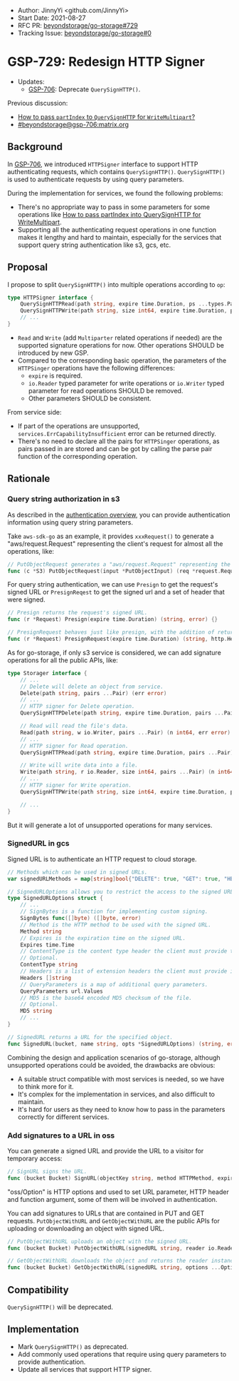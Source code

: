 - Author: JinnyYi <github.com/JinnyYi>
- Start Date: 2021-08-27
- RFC PR: [beyondstorage/go-storage#729](https://github.com/beyondstorage/go-storage/issues/729)
- Tracking Issue: [beyondstorage/go-storage#0](https://github.com/beyondstorage/go-storage/issues/0)

# GSP-729: Redesign HTTP Signer

- Updates:
  - [GSP-706]: Deprecate `QuerySignHTTP()`.

Previous discussion:
- [How to pass `partIndex` to `QuerySignHTTP` for `WriteMultipart`?](https://github.com/beyondstorage/go-storage/issues/726)
- [#beyondstorage@gsp-706:matrix.org](https://matrix.to/#/#beyondstorage@gsp-706:matrix.org)

## Background

In [GSP-706], we introduced `HTTPSigner` interface to support HTTP authenticating requests, which contains `QuerySignHTTP()`. `QuerySignHTTP()` is used to authenticate requests by using query parameters.

During the implementation for services, we found the following problems:
- There's no appropriate way to pass in some parameters for some operations like [How to pass partIndex into QuerySignHTTP for WriteMultipart](https://github.com/beyondstorage/go-storage/issues/726).
- Supporting all the authenticating request operations in one function makes it lengthy and hard to maintain, especially for the services that support query string authentication like s3, gcs, etc.

## Proposal

I propose to split `QuerySignHTTP()` into multiple operations according to `op`:

```go
type HTTPSigner interface {
    QuerySignHTTPRead(path string, expire time.Duration, ps ...types.Pair) (signedReq *http.Request, err error)
    QuerySignHTTPWrite(path string, size int64, expire time.Duration, ps ...types.Pair) (signedReq *http.Request, err error)
    // ...
}
```

- `Read` and `Write` (add `Multiparter` related operations if needed) are the supported signature operations for now. Other operations SHOULD be introduced by new GSP.
- Compared to the corresponding basic operation, the parameters of the `HTTPSinger` operations have the following differences:
  - `expire` is required.
  - `io.Reader` typed parameter for write operations or `io.Writer` typed parameter for read operations SHOULD be removed.
  - Other parameters SHOULD be consistent.
  
From service side:

- If part of the operations are unsupported, `services.ErrCapabilityInsufficient` error can be returned directly.
- There's no need to declare all the pairs for `HTTPSinger` operations, as pairs passed in are stored and can be got by calling the parse pair function of the corresponding operation.

## Rationale

### Query string authorization in s3

As described in the [authentication overview](https://docs.aws.amazon.com/AmazonS3/latest/API/sig-v4-authenticating-requests.html#auth-methods-intro), you can provide authentication information using query string parameters.

Take `aws-sdk-go` as an example, it provides `xxxRequest()` to generate a "aws/request.Request" representing the client's request for almost all the operations, like:

```go
// PutObjectRequest generates a "aws/request.Request" representing the client's request for the PutObject operation.
func (c *S3) PutObjectRequest(input *PutObjectInput) (req *request.Request, output *PutObjectOutput) {}
```

For query string authentication, we can use `Presign` to get the request's signed URL or `PresignReqest` to get the signed url and a set of header that were signed.

```go
// Presign returns the request's signed URL.
func (r *Request) Presign(expire time.Duration) (string, error) {}

// PresignRequest behaves just like presign, with the addition of returning a set of headers that were signed.
func (r *Request) PresignRequest(expire time.Duration) (string, http.Header, error) {}
```

As for go-storage, if only s3 service is considered, we can add signature operations for all the public APIs, like: 

```go
type Storager interface {
    // ...
    // Delete will delete an object from service.
    Delete(path string, pairs ...Pair) (err error)
    // ...
    // HTTP signer for Delete operation.
    QuerySignHTTPDelete(path string, expire time.Duration, pairs ...Pair) (signedReq *http.Request, err error)

    // Read will read the file's data.
    Read(path string, w io.Writer, pairs ...Pair) (n int64, err error)
    // ...
    // HTTP signer for Read operation.
    QuerySignHTTPRead(path string, expire time.Duration, pairs ...Pair) (signedReq *http.Request, err error)

    // Write will write data into a file.
    Write(path string, r io.Reader, size int64, pairs ...Pair) (n int64, err error)
    // ...
    // HTTP signer for Write operation.
    QuerySignHTTPWrite(path string, size int64, expire time.Duration, pairs ...Pair) (signedReq *http.Request, err error)

    // ...
}
```

But it will generate a lot of unsupported operations for many services.

### SignedURL in gcs

Signed URL is to authenticate an HTTP request to cloud storage.

```go
// Methods which can be used in signed URLs.
var signedURLMethods = map[string]bool{"DELETE": true, "GET": true, "HEAD": true, "POST": true, "PUT": true}

// SignedURLOptions allows you to restrict the access to the signed URL.
type SignedURLOptions struct {
    // ...
    // SignBytes is a function for implementing custom signing.
    SignBytes func([]byte) ([]byte, error)
    // Method is the HTTP method to be used with the signed URL.
    Method string
    // Expires is the expiration time on the signed URL.
    Expires time.Time
    // ContentType is the content type header the client must provide to use the generated signed URL.
    // Optional.
    ContentType string
    // Headers is a list of extension headers the client must provide in order to use the generated signed URL.
    Headers []string
    // QueryParameters is a map of additional query parameters.
    QueryParameters url.Values
    // MD5 is the base64 encoded MD5 checksum of the file.
    // Optional.
    MD5 string
    // ...
}

// SignedURL returns a URL for the specified object.
func SignedURL(bucket, name string, opts *SignedURLOptions) (string, error) {}
```

Combining the design and application scenarios of go-storage, although unsupported operations could be avoided, the drawbacks are obvious:

- A suitable struct compatible with most services is needed, so we have to think more for it.
- It's complex for the implementation in services, and also difficult to maintain.
- It's hard for users as they need to know how to pass in the parameters correctly for different services.

### Add signatures to a URL in oss

You can generate a signed URL and provide the URL to a visitor for temporary access:

```go
// SignURL signs the URL.
func (bucket Bucket) SignURL(objectKey string, method HTTPMethod, expiredInSec int64, options ...Option) (string, error) {}
```

"oss/Option" is HTTP options and used to set URL parameter, HTTP header and function argument, some of them will be involved in authentication.

You can add signatures to URLs that are contained in PUT and GET requests. `PutObjectWithURL` and `GetObjectWithURL` are the public APIs for uploading or downloading an object with signed URL.

```go
// PutObjectWithURL uploads an object with the signed URL.
func (bucket Bucket) PutObjectWithURL(signedURL string, reader io.Reader, options ...Option) error

// GetObjectWithURL downloads the object and returns the reader instance,  with the signed URL.
func (bucket Bucket) GetObjectWithURL(signedURL string, options ...Option) (io.ReadCloser, error)
```

## Compatibility

`QuerySignHTTP()` will be deprecated.

## Implementation

- Mark `QuerySignHTTP()` as deprecated.
- Add commonly used operations that require using query parameters to provide authentication.
- Update all services that support HTTP signer.

[GSP-706]: ./706-support-http-signer.md
